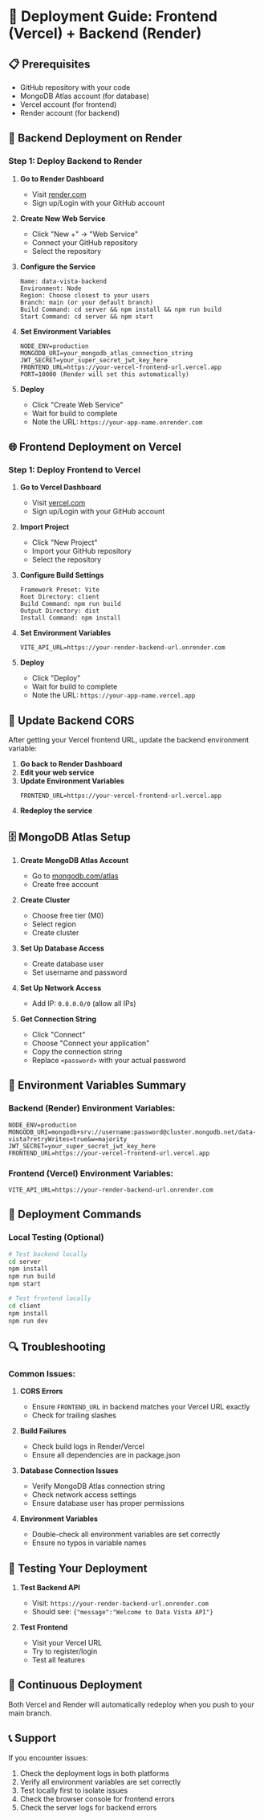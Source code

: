 # 🚀 Deployment Guide: Frontend (Vercel) + Backend (Render)

## 📋 Prerequisites
- GitHub repository with your code
- MongoDB Atlas account (for database)
- Vercel account (for frontend)
- Render account (for backend)

## 🔧 Backend Deployment on Render

### Step 1: Deploy Backend to Render

1. **Go to Render Dashboard**
   - Visit [render.com](https://render.com)
   - Sign up/Login with your GitHub account

2. **Create New Web Service**
   - Click "New +" → "Web Service"
   - Connect your GitHub repository
   - Select the repository

3. **Configure the Service**
   ```
   Name: data-vista-backend
   Environment: Node
   Region: Choose closest to your users
   Branch: main (or your default branch)
   Build Command: cd server && npm install && npm run build
   Start Command: cd server && npm start
   ```

4. **Set Environment Variables**
   ```
   NODE_ENV=production
   MONGODB_URI=your_mongodb_atlas_connection_string
   JWT_SECRET=your_super_secret_jwt_key_here
   FRONTEND_URL=https://your-vercel-frontend-url.vercel.app
   PORT=10000 (Render will set this automatically)
   ```

5. **Deploy**
   - Click "Create Web Service"
   - Wait for build to complete
   - Note the URL: `https://your-app-name.onrender.com`

## 🌐 Frontend Deployment on Vercel

### Step 1: Deploy Frontend to Vercel

1. **Go to Vercel Dashboard**
   - Visit [vercel.com](https://vercel.com)
   - Sign up/Login with your GitHub account

2. **Import Project**
   - Click "New Project"
   - Import your GitHub repository
   - Select the repository

3. **Configure Build Settings**
   ```
   Framework Preset: Vite
   Root Directory: client
   Build Command: npm run build
   Output Directory: dist
   Install Command: npm install
   ```

4. **Set Environment Variables**
   ```
   VITE_API_URL=https://your-render-backend-url.onrender.com
   ```

5. **Deploy**
   - Click "Deploy"
   - Wait for build to complete
   - Note the URL: `https://your-app-name.vercel.app`

## 🔗 Update Backend CORS

After getting your Vercel frontend URL, update the backend environment variable:

1. **Go back to Render Dashboard**
2. **Edit your web service**
3. **Update Environment Variables**
   ```
   FRONTEND_URL=https://your-vercel-frontend-url.vercel.app
   ```
4. **Redeploy the service**

## 🗄️ MongoDB Atlas Setup

1. **Create MongoDB Atlas Account**
   - Go to [mongodb.com/atlas](https://mongodb.com/atlas)
   - Create free account

2. **Create Cluster**
   - Choose free tier (M0)
   - Select region
   - Create cluster

3. **Set Up Database Access**
   - Create database user
   - Set username and password

4. **Set Up Network Access**
   - Add IP: `0.0.0.0/0` (allow all IPs)

5. **Get Connection String**
   - Click "Connect"
   - Choose "Connect your application"
   - Copy the connection string
   - Replace `<password>` with your actual password

## 🔧 Environment Variables Summary

### Backend (Render) Environment Variables:
```env
NODE_ENV=production
MONGODB_URI=mongodb+srv://username:password@cluster.mongodb.net/data-vista?retryWrites=true&w=majority
JWT_SECRET=your_super_secret_jwt_key_here
FRONTEND_URL=https://your-vercel-frontend-url.vercel.app
```

### Frontend (Vercel) Environment Variables:
```env
VITE_API_URL=https://your-render-backend-url.onrender.com
```

## 🚀 Deployment Commands

### Local Testing (Optional)
```bash
# Test backend locally
cd server
npm install
npm run build
npm start

# Test frontend locally
cd client
npm install
npm run dev
```

## 🔍 Troubleshooting

### Common Issues:

1. **CORS Errors**
   - Ensure `FRONTEND_URL` in backend matches your Vercel URL exactly
   - Check for trailing slashes

2. **Build Failures**
   - Check build logs in Render/Vercel
   - Ensure all dependencies are in package.json

3. **Database Connection Issues**
   - Verify MongoDB Atlas connection string
   - Check network access settings
   - Ensure database user has proper permissions

4. **Environment Variables**
   - Double-check all environment variables are set correctly
   - Ensure no typos in variable names

## 📱 Testing Your Deployment

1. **Test Backend API**
   - Visit: `https://your-render-backend-url.onrender.com`
   - Should see: `{"message":"Welcome to Data Vista API"}`

2. **Test Frontend**
   - Visit your Vercel URL
   - Try to register/login
   - Test all features

## 🔄 Continuous Deployment

Both Vercel and Render will automatically redeploy when you push to your main branch.

## 📞 Support

If you encounter issues:
1. Check the deployment logs in both platforms
2. Verify all environment variables are set correctly
3. Test locally first to isolate issues
4. Check the browser console for frontend errors
5. Check the server logs for backend errors 